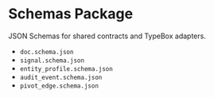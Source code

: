 # Schemas Package

JSON Schemas for shared contracts and TypeBox adapters.

- `doc.schema.json`
- `signal.schema.json`
- `entity_profile.schema.json`
- `audit_event.schema.json`
- `pivot_edge.schema.json`
